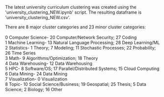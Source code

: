 The latest university curriculum clustering was created using the 'university_clustering_NEW.ipynb' script. The resulting dataframe is 'university_clustering_NEW.csv'. 

There are 8 major cluster categories and 23 minor cluster categories: <br />
<br />
0 Computer Science- 20 Computer/Network Security; 27 Coding <br />
1 Machine Learning- 13 Natural Language Processing; 28 Deep Learning/ML <br />
2 Statistics- 1 Theory; 7 Modeling; 11 Stochastic Processes; 22 Probability; 26 Time Series <br />
3 Math- 9 Algorithms/Optimization; 18 Theory <br />
4 Data Warehousing- 12 Data Warehousing <br />
5 HPC- 8 Software/OS; 17 Parallel/Distributed Systems; 15 Cloud Computing <br />
6 Data Mining- 24 Data Mining <br />
7 Visualization- 0 Visualization <br />
8 Topic- 10 Social Science/Business; 19 Geospatial; 25 Thesis; 5 Data Science; 2 Biology; 16 Other 
